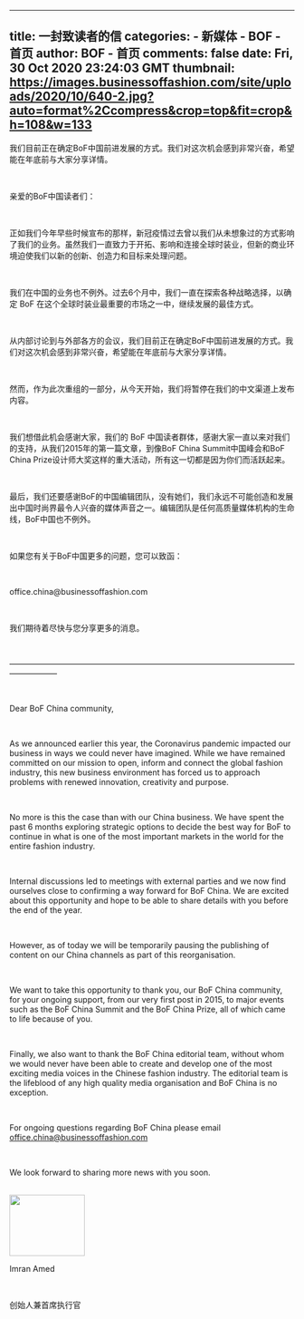 
---
title: 一封致读者的信
categories: 
    - 新媒体
    - BOF - 首页
author: BOF - 首页
comments: false
date: Fri, 30 Oct 2020 23:24:03 GMT
thumbnail: https://images.businessoffashion.com/site/uploads/2020/10/640-2.jpg?auto=format%2Ccompress&crop=top&fit=crop&h=108&w=133
---

<div>   
<p class="ql-align-justify" align="justify"><span class="ql-author-12548107 ql-size-10">我们目前正在确定BoF中国前进发展的方式。我们对这次机会感到非常兴奋，希望能在年底前与大家分享详情。</span></p><br><p></p><p class="ql-long-12548107"><span class="ql-author-12548107">亲爱的</span>BoF<span class="ql-author-12548107">中国读者们：</span></p><br><p class="ql-long-12548107"><span class="ql-author-12548107">正如我们今年早些时候宣布的那样，新冠疫情过去曾以我们从未想象过的方式影响了我们的业务。虽然我们一直致力于开拓、影响和连接全球时装业，但新的商业环境迫使我们以新的创新、创造力和目标来处理问题。</span></p><br><p class="ql-long-12548107"><span class="ql-author-12548107">我们在中国的业务也不例外。过去6个月中，我们一直在探索各种战略选择，以确定 BoF 在这个全球时装业最重要的市场之一中，继续发展的最佳方式。</span></p><br><p class="ql-long-12548107"><span class="ql-author-12548107">从内部讨论到与外部各方的会议，我们目前正在确定BoF中国前进发展的方式。我们对这次机会感到非常兴奋，希望能在年底前与大家分享详情。</span></p><br><p class="ql-long-12548107"><span class="ql-author-12548107">然而，作为此次重组的一部分，从今天开始，我们将暂停在我们的中文渠道上发布内容。</span></p><br><p class="ql-long-12548107"><span class="ql-author-12548107">我们想借此机会感谢大家，我们的 BoF 中国读者群体，感谢大家一直以来对我们的支持，从我们2015年的第一篇文章，到像BoF China Summit中国峰会和BoF China Prize设计师大奖这样的重大活动，所有这一切都是因为你们而活跃起来。</span></p><br><p class="ql-long-12548107"><span class="ql-author-12548107">最后，我们还要感谢BoF的中国编辑团队，没有她们，我们永远不可能创造和发展出中国时尚界最令人兴奋的媒体声音之一。编辑团队是任何高质量媒体机构的生命线，BoF中国也不例外。</span></p><br><p class="ql-long-12548107"><span class="ql-author-12548107">如果您有关于BoF中国更多的问题，您可以致函：</span></p><br><p class="ql-long-12548107"><span class="ql-author-12548107">office.china@businessoffashion.com</span></p><br><p class="ql-long-12548107"><span class="ql-author-12548107">我们期待着尽快与您分享更多的消息。</span></p><br><p class="ql-long-12548107"><span class="ql-author-12548107">——————————————————————————————————————————</span></p><br><p class="ql-long-12548107"><span class="ql-author-12548107">Dear BoF China community, </span></p><br><p class="ql-long-12548107"><span class="ql-author-12548107">As we announced earlier this year, the Coronavirus pandemic impacted our business in ways we could never have imagined. While we have remained committed on our mission to open, inform and connect the global fashion industry, this new business environment has forced us to approach problems with renewed innovation, creativity and purpose. </span></p><br><p class="ql-long-12548107"><span class="ql-author-12548107">No more is this the case than with our China business. We have spent the past 6 months exploring strategic options to decide the best way for BoF to continue in what is one of the most important markets in the world for the entire fashion industry. </span></p><br><p class="ql-long-12548107"><span class="ql-author-12548107">Internal discussions led to meetings with external parties and we now find ourselves close to confirming a way forward for BoF China. We are excited about this opportunity and hope to be able to share details with you before the end of the year. </span></p><br><p class="ql-long-12548107"><span class="ql-author-12548107">However, as of today we will be temporarily pausing the publishing of content on our China channels as part of this reorganisation. </span></p><br><p class="ql-long-12548107"><span class="ql-author-12548107">We want to take this opportunity to thank you, our BoF China community, for your ongoing support, from our very first post in 2015, to major events such as the BoF China Summit and the BoF China Prize, all of which came to life because of you. </span></p><br><p class="ql-long-12548107"><span class="ql-author-12548107">Finally, we also want to thank the BoF China editorial team, without whom we would never have been able to create and develop one of the most exciting media voices in the Chinese fashion industry. The editorial team is the lifeblood of any high quality media organisation and BoF China is no exception. </span></p><br><p class="ql-long-12548107"><span class="ql-author-12548107">For ongoing questions regarding BoF China please email </span><a class="ql-link ql-author-12548107" href="mailto:office.china@businessoffashion.com" target="_blank" rel="noopener noreferrer nofollow">office.china@businessoffashion.com</a></p><br><p class="ql-long-12548107"><span class="ql-author-12548107">We look forward to sharing more news with you soon. </span></p><br><img class="size-full wp-image-1288794 alignleft" src="https://images.businessoffashion.com/site/uploads/2020/10/640-2.jpg?auto=format%2Ccompress&crop=top&fit=crop&h=108&w=133" alt width="133" height="108" referrerpolicy="no-referrer"><br><p class="ql-long-12548107"><span class="ql-author-12548107">Imran Amed</span></p><br><p class="ql-long-12548107"><span class="ql-author-12548107">创始人兼首席执行官</span></p><p></p>
  
</div>
            
